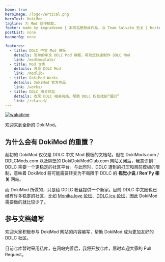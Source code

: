 ```yaml
---
home: true
heroImage: /logo-vertical.png
heroText: DokiMod
tagline: 为 Mod 创作赋能。
footer: made by imgradeone | 本网站是粉丝作品，与 Team Salvato 无关 | hosted by GitHub Pages | powered by VuePress
postList: none
bannerBg: none

features:
  - title: DDLC 中文 Mod 模板
    details: 简单的中文 DDLC Mod 模板，帮助您快速制作 DDLC Mod
    link: /modtemplate/
  - title: Mod 仓库
    details: 收录 DDLC Mod
    link: /modlib/
  - title: DokiMod Works
    details: DokiMod 官方作品
    link: /works/
  - title: DDLC 相关网站
    details: 收录 DDLC 相关网站，帮助 DDLC 粉丝找到“组织”
    link: /related/
---
```


[![wakatime](https://wakatime.com/badge/github/imgradeone/revolution.svg)](https://wakatime.com/badge/github/imgradeone/revolution)

欢迎来到全新的 DokiMod。
## 为什么会有 DokiMod 的重置？
起初的 DokiMod 仅仅是 DDLC 中文 Mod 模板的文档站，但在 DokiMods.com / DDLCMods.com 以及隔壁的 DokiDokiModClub.com 网站关闭后，我意识到：DDLC 需要一个更稳定的社区平台。与此同时，DDLC 遭到的打压和目前模板的限制，意味着 DokiMod 将可能需要转变为不局限于 DDLC 的 **视觉小说 / Ren'Py 相关** 网站。

而 DokiMod 所做的，只是给 DDLC 粉丝提供一个新家。目前 DDLC 中文圈也已经有许多稳定的社区，比如 [Monika.love 论坛](https://forum.monika.love)、[DDLC.icu 论坛](https://ddlc.icu)，因此 DokiMod 需要做的就比较少了。

## 参与文档编写
欢迎大家积极参与 DokiMod 网站的内容编写，帮助 DokiMod 成为更加友好的 DDLC 社区。

目前仓库暂时采用私库，在网站完善后，我将开放仓库，届时欢迎大家的 Pull Request。